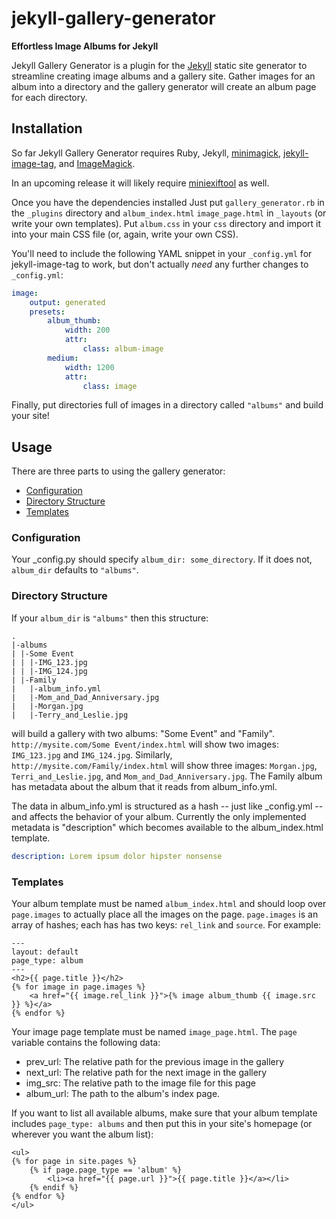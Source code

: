 # jekyll-gallery-generator

**Effortless Image Albums for Jekyll**

Jekyll Gallery Generator is a plugin for the [Jekyll](http://jekyllrb.com)
static site generator to streamline creating image albums and a gallery site.
Gather images for an album into a directory and the gallery generator will
create an album page for each directory.

## Installation

So far Jekyll Gallery Generator requires Ruby, Jekyll,
[minimagick](https://github.com/minimagick/minimagick),
[jekyll-image-tag](https://github.com/robwierzbowski/jekyll-image-tag), and
[ImageMagick](http://www.imagemagick.org/script/index.php).

In an upcoming release it will likely require
[miniexiftool](https://github.com/janfri/mini_exiftool) as well.

Once you have the dependencies installed Just put `gallery_generator.rb` in the
`_plugins` directory and `album_index.html` `image_page.html` in `_layouts` (or
write your own templates). Put `album.css` in your `css` directory and import
it into your main CSS file (or, again, write your own CSS).

You'll need to include the following YAML snippet in your `_config.yml` for
jekyll-image-tag to work, but don't actually *need* any further changes to
`_config.yml`:

```YAML
image:
    output: generated
    presets:
        album_thumb:
            width: 200
            attr:
                class: album-image
        medium:
            width: 1200
            attr:
                class: image
```

Finally, put directories full of images in a directory called `"albums"` and
build your site!

## Usage

There are three parts to using the gallery generator:

- [Configuration](#configuration)
- [Directory Structure](#directory-structure)
- [Templates](#templates)

### Configuration

Your _config.py should specify `album_dir: some_directory`. If it does not,
`album_dir` defaults to `"albums"`.

### Directory Structure

If your `album_dir` is `"albums"` then this structure:


```
.
|-albums
| |-Some Event
| | |-IMG_123.jpg
| | |-IMG_124.jpg
| |-Family
|   |-album_info.yml
|   |-Mom_and_Dad_Anniversary.jpg
|   |-Morgan.jpg
|   |-Terry_and_Leslie.jpg
```

will build a gallery with two albums: "Some Event" and "Family".
`http://mysite.com/Some Event/index.html` will show two images: `IMG_123.jpg`
and `IMG_124.jpg`. Similarly, `http://mysite.com/Family/index.html` will show
three images: `Morgan.jpg`, `Terri_and_Leslie.jpg`, and
`Mom_and_Dad_Anniversary.jpg`. The Family album has metadata about the album
that it reads from album_info.yml.

The data in album_info.yml is structured as a hash -- just like _config.yml --
and affects the behavior of your album. Currently the only implemented metadata
is "description" which becomes available to the album_index.html template.

```YAML
description: Lorem ipsum dolor hipster nonsense
```

### Templates

Your album template must be named `album_index.html` and should loop over
`page.images` to actually place all the images on the page. `page.images` is an
array of hashes; each has has two keys: `rel_link` and `source`.  For example:

```
---
layout: default
page_type: album
---
<h2>{{ page.title }}</h2>
{% for image in page.images %}
    <a href="{{ image.rel_link }}">{% image album_thumb {{ image.src }} %}</a>
{% endfor %}
```

Your image page template must be named `image_page.html`. The `page` variable
contains the following data:

- prev_url: The relative path for the previous image in the gallery
- next_url: The relative path for the next image in the gallery
- img_src: The relative path to the image file for this page
- album_url: The path to the album's index page.

If you want to list all available albums, make sure that your album template
includes `page_type: albums` and then put this in your site's homepage (or
wherever you want the album list):

```Liquid
<ul>
{% for page in site.pages %}
    {% if page.page_type == 'album' %}
        <li><a href="{{ page.url }}">{{ page.title }}</a></li>
    {% endif %}
{% endfor %}
</ul>
```
